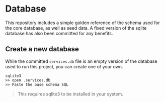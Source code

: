 # Database

This repository includes a simple golden reference of the schema used for the core database, as well as seed data.
A fixed version of the sqlite database has also been committed for any benefits.

## Create a new database 

While the committed `services.db` file is an empty version of the database used to run this project, you can create one of your own.

```
sqlite3
>> open .services.db
>> Paste the base schema SQL
```

> This requires sqlite3 to be installed in your system.
